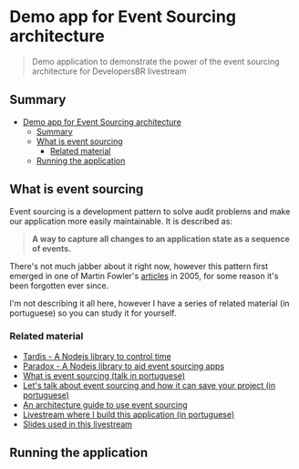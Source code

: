 # Demo app for Event Sourcing architecture

> Demo application to demonstrate the power of the event sourcing architecture for DevelopersBR livestream

## Summary

- [Demo app for Event Sourcing architecture](#demo-app-for-event-sourcing-architecture)
  - [Summary](#summary)
  - [What is event sourcing](#what-is-event-sourcing)
    - [Related material](#related-material)
  - [Running the application](#running-the-application)

## What is event sourcing

Event sourcing is a development pattern to solve audit problems and make our application more easily maintainable. It is described as:

> **A way to capture all changes to an application state as a sequence of events.**

There's not much jabber about it right now, however this pattern first emerged in one of Martin Fowler's [articles](https://martinfowler.com/eaaDev/EventSourcing.html) in 2005, for some reason it's been forgotten ever since.

I'm not describing it all here, however I have a series of related material (in portuguese) so you can study it for yourself.

### Related material

- [Tardis - A Nodejs library to control time](https://github.com/nxcd/tardis)
- [Paradox - A Nodejs library to aid event sourcing apps](https://github.com/nxcd/paradox)
- [What is event sourcing (talk in portuguese)](https://speakerdeck.com/khaosdoctor/controlando-o-tempo-com-typescript-e-event-sourcing)
- [Let's talk about event sourcing and how it can save your project (in portuguese)](https://imasters.com.br/banco-de-dados/event-sourcing-arquitetura-que-pode-salvar-seu-projeto)
- [An architecture guide to use event sourcing](https://github.com/nxcd/developer-handbook)
- [Livestream where I build this application (in portuguese)](https://www.meetup.com/DevelopersBR/events/258948273)
- [Slides used in this livestream](https://speakerdeck.com/khaosdoctor/event-sourcing-livestream-developersbr)

## Running the application


